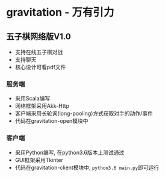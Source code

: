 # gravitation - 万有引力

## 五子棋网络版V1.0
- 支持在线五子棋对战
- 支持聊天
- 核心设计可看pdf文件

### 服务端
- 采用Scala编写
- 网络框架采用Akk-Http
- 客户端采用长轮询(long-pooling)方式获取对手的动作/事件
- 代码在gravitation-open模块中

### 客户端
- 采用Python编写, 在python3.6版本上测试通过
- GUI框架采用Tkinter
- 代码在gravitation-client模块中, `python3.6 main.py`即可运行
